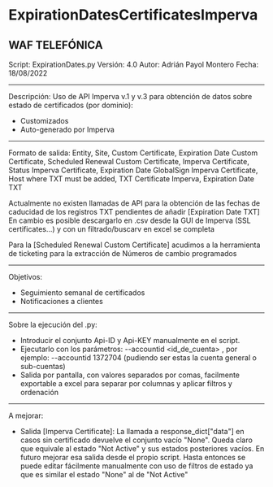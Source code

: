 # ExpirationDatesCertificatesImperva

## WAF TELEFÓNICA ##
Script: ExpirationDates.py
Versión: 4.0
Autor: Adrián Payol Montero
Fecha: 18/08/2022

---------------------------------------------------------------------------------
Descripción:
  Uso de API Imperva v.1 y v.3 para obtención de datos sobre estado de certificados (por dominio):
- Customizados
- Auto-generado por Imperva

----------------------------------------------------------------------------------
Formato de salida:
  Entity, Site, Custom Certificate, Expiration Date Custom Certificate, Scheduled Renewal Custom Certificate, Imperva Certificate, Status Imperva Certificate, Expiration Date GlobalSign Imperva Certificate, Host where TXT must be added, TXT Certificate Imperva, Expiration Date TXT

Actualmente no existen llamadas de API para la obtención de las fechas de caducidad de los registros TXT pendientes de añadir [Expiration Date TXT]
  En cambio es posible descargarlo en .csv desde la GUI de Imperva (SSL certificates...) y con un filtrado/buscarv en excel se completa

Para la [Scheduled Renewal Custom Certificate] acudimos a la herramienta de ticketing para la extracción de Números de cambio programados

-----------------------------------------------------------------------------------
 Objetivos:
 - Seguimiento semanal de certificados
 - Notificaciones a clientes
 
 ----------------------------------------------------------------------------------
 Sobre la ejecución del .py:
 - Introducir el conjunto Api-ID y Api-KEY manualmente en el script.
 - Ejecutarlo con los parámetros: --accountid <id_de_cuenta> , por ejemplo: --accountid 1372704 (pudiendo ser estas la cuenta general o sub-cuentas)
 - Salida por pantalla, con valores separados por comas, facilmente exportable a excel para separar por columnas y aplicar filtros y ordenación
  
 ----------------------------------------------------------------------------------
  A mejorar:
  - Salida [Imperva Certificate]: La llamada a response_dict["data"] en casos sin certificado devuelve el conjunto vacío "None".
  Queda claro que equivale al estado "Not Active" y sus estados posteriores vacíos. En futuro mejorar esa salida desde el propio script.
  Hasta entonces se puede editar fácilmente manualmente con uso de filtros de estado ya que es similar el estado "None" al de "Not Active"

